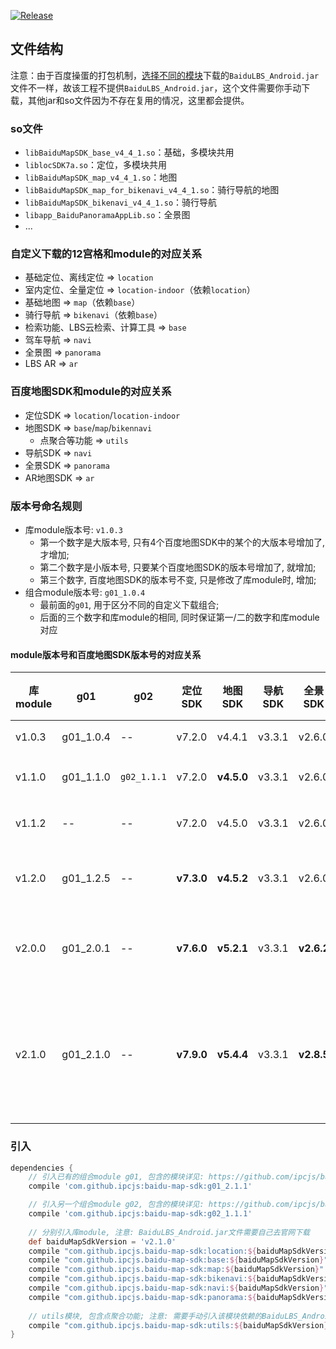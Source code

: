 [![Release](https://jitpack.io/v/ipcjs/baidu-map-sdk.svg)](https://jitpack.io/#ipcjs/baidu-map-sdk)

## 文件结构

注意：由于百度操蛋的打包机制，[选择不同的模块](http://lbsyun.baidu.com/index.php?title=sdk/download&action#selected=mapsdk_basicmap,mapsdk_searchfunction,mapsdk_lbscloudsearch,mapsdk_calculationtool,mapsdk_radar)下载的`BaiduLBS_Android.jar`文件不一样，故该工程不提供`BaiduLBS_Android.jar`，这个文件需要你手动下载，其他jar和so文件因为不存在复用的情况，这里都会提供。


### so文件

- `libBaiduMapSDK_base_v4_4_1.so`：基础，多模块共用
- `liblocSDK7a.so`：定位，多模块共用
- `libBaiduMapSDK_map_v4_4_1.so`：地图
- `libBaiduMapSDK_map_for_bikenavi_v4_4_1.so`：骑行导航的地图
- `libBaiduMapSDK_bikenavi_v4_4_1.so`：骑行导航
- `libapp_BaiduPanoramaAppLib.so`：全景图
- ...

### 自定义下载的12宫格和module的对应关系

- 基础定位、离线定位 => `location`
- 室内定位、全量定位 => `location-indoor`（依赖`location`）
- 基础地图 => `map`（依赖`base`）
- 骑行导航 => `bikenavi`（依赖`base`）
- 检索功能、LBS云检索、计算工具 => `base`
- 驾车导航 => `navi`
- 全景图 => `panorama`
- LBS AR => `ar`

### 百度地图SDK和module的对应关系

- 定位SDK => `location`/`location-indoor`
- 地图SDK => `base`/`map`/`bikennavi`
    - 点聚合等功能 => `utils`
- 导航SDK => `navi`
- 全景SDK => `panorama`
- AR地图SDK => `ar`

### 版本号命名规则

- 库module版本号: `v1.0.3`
    - 第一个数字是大版本号, 只有4个百度地图SDK中的某个的大版本号增加了, 才增加; 
    - 第二个数字是小版本号, 只要某个百度地图SDK的版本号增加了, 就增加;
    - 第三个数字, 百度地图SDK的版本号不变, 只是修改了库module时, 增加;
- 组合module版本号: `g01_1.0.4`
    - 最前面的`g01`, 用于区分不同的自定义下载组合; 
    - 后面的三个数字和库module的相同, 同时保证第一/二的数字和库module对应

#### module版本号和百度地图SDK版本号的对应关系

| 库module |    g01    |     g02     | 定位SDK |  地图SDK   | 导航SDK   | 全景SDK |AR地图SDK|      说明     |
|----------|-----------|-------------|---------|------------|---------|---------|--------|---------------|
| v1.0.3   | g01_1.0.4 | --          | v7.2.0  | v4.4.1     | v3.3.1  | v2.6.0  |  --    |建立项目      |
| v1.1.0   | g01_1.1.0 | `g02_1.1.1` | v7.2.0  | **v4.5.0** | v3.3.1  | v2.6.0  |  --    |升级地图SDK   |
| v1.1.2   | --        | --          | v7.2.0  | v4.5.0     | v3.3.1  | v2.6.0  |  --    |增加utils模块 |
| v1.2.0   | g01_1.2.5 | --          |**v7.3.0**|**v4.5.2** | v3.3.1  | v2.6.0  |  --    |升级地图和定位 |
| v2.0.0   | g01_2.0.1 | --          |**v7.6.0**|**v5.2.1** | v3.3.1  |**v2.6.2**|**v1.0.0**| 除navi外全面升级 |
| v2.1.0   | g01_2.1.0 | --          |**v7.9.0**|**v5.4.4** | v3.3.1  |**v2.8.5**|v1.0.0 | 紧急升级g01相关的模块, 文档未升级 |


### 引入

```groovy
dependencies {
    // 引入已有的组合module g01, 包含的模块详见: https://github.com/ipcjs/baidu-map-sdk/tree/g01
    compile 'com.github.ipcjs:baidu-map-sdk:g01_2.1.1'

    // 引入另一个组合module g02, 包含的模块详见: https://github.com/ipcjs/baidu-map-sdk/tree/g02
    compile 'com.github.ipcjs:baidu-map-sdk:g02_1.1.1'
    
    // 分别引入库module, 注意: BaiduLBS_Android.jar文件需要自己去官网下载
    def baiduMapSdkVersion = 'v2.1.0'
    compile "com.github.ipcjs.baidu-map-sdk:location:${baiduMapSdkVersion}"
    compile "com.github.ipcjs.baidu-map-sdk:base:${baiduMapSdkVersion}"
    compile "com.github.ipcjs.baidu-map-sdk:map:${baiduMapSdkVersion}"
    compile "com.github.ipcjs.baidu-map-sdk:bikenavi:${baiduMapSdkVersion}"
    compile "com.github.ipcjs.baidu-map-sdk:navi:${baiduMapSdkVersion}"
    compile "com.github.ipcjs.baidu-map-sdk:panorama:${baiduMapSdkVersion}"
    
    // utils模块, 包含点聚合功能; 注意: 需要手动引入该模块依赖的BaiduLBS_Android.jar和support-v4包
    compile "com.github.ipcjs.baidu-map-sdk:utils:${baiduMapSdkVersion}"
}
```
